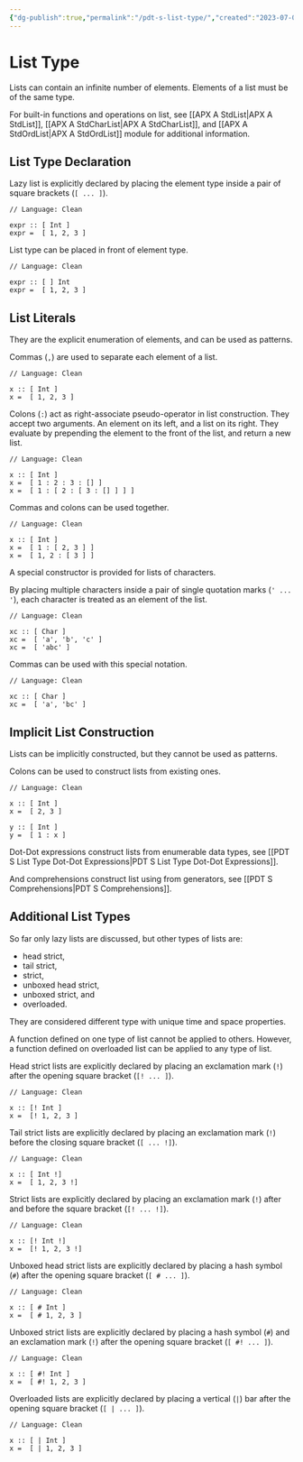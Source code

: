 ```yaml
---
{"dg-publish":true,"permalink":"/pdt-s-list-type/","created":"2023-07-03T14:26:06.677+07:00","updated":"2023-07-24T23:17:00.381+07:00"}
---
```



# List Type

Lists can contain an infinite number of elements. 
Elements of a list must be of the same type. 

For built-in functions and operations on list, see [[APX A StdList\|APX A StdList]], [[APX A StdCharList\|APX A StdCharList]], and [[APX A StdOrdList\|APX A StdOrdList]] module for additional information.

## List Type Declaration

Lazy list is explicitly declared by placing the element type inside a pair of square brackets (`[ ... ]`).

```Clean
// Language: Clean

expr :: [ Int ]
expr =  [ 1, 2, 3 ]
```

List type can be placed in front of element type.

```Clean
// Language: Clean

expr :: [ ] Int
expr =  [ 1, 2, 3 ]
```

## List Literals

They are the explicit enumeration of elements, and can be used as patterns.

Commas (`,`) are used to separate each element of a list.

```Clean
// Language: Clean

x :: [ Int ]
x =  [ 1, 2, 3 ]
```

Colons (`:`) act as right-associate pseudo-operator in list construction.
They accept two arguments.
An element on its left, and a list on its right.
They evaluate by prepending the element to the front of the list, and return a new list.

```Clean
// Language: Clean

x :: [ Int ]
x =  [ 1 : 2 : 3 : [] ]
x =  [ 1 : [ 2 : [ 3 : [] ] ] ]
```

Commas and colons can be used together.

```Clean
// Language: Clean

x :: [ Int ]
x =  [ 1 : [ 2, 3 ] ]
x =  [ 1, 2 : [ 3 ] ]
```

A special constructor is provided for lists of characters.

By placing multiple characters inside a pair of single quotation marks (`' ... '`), each character is treated as an element of the list.

```Clean
// Language: Clean

xc :: [ Char ]
xc =  [ 'a', 'b', 'c' ]
xc =  [ 'abc' ]
```

Commas can be used with this special notation.

```Clean
// Language: Clean

xc :: [ Char ]
xc =  [ 'a', 'bc' ]
```

## Implicit List Construction

Lists can be implicitly constructed, but they cannot be used as patterns.

Colons can be used to construct lists from existing ones.

```Clean
// Language: Clean

x :: [ Int ]
x =  [ 2, 3 ]

y :: [ Int ]
y =  [ 1 : x ]
```

Dot-Dot expressions construct lists from enumerable data types, see [[PDT S List Type Dot-Dot Expressions\|PDT S List Type Dot-Dot Expressions]].

And comprehensions construct list using from generators, see [[PDT S Comprehensions\|PDT S Comprehensions]].

## Additional List Types

So far only lazy lists are discussed, but other types of lists are:
- head strict, 
- tail strict, 
- strict, 
- unboxed head strict,
- unboxed strict, and 
- overloaded.

They are considered different type with unique time and space properties.

A function defined on one type of list cannot be applied to others.
However, a function defined on overloaded list can be applied to any type of list.

Head strict lists are explicitly declared by placing an exclamation mark (`!`) after the opening square bracket (`[! ... ]`).

```Clean
// Language: Clean

x :: [! Int ]
x =  [! 1, 2, 3 ]
```

Tail strict lists are explicitly declared by placing an exclamation mark (`!`) before the closing square bracket (`[ ... !]`).

```Clean
// Language: Clean

x :: [ Int !] 
x =  [ 1, 2, 3 !]
```

Strict lists are explicitly declared by placing an exclamation mark (`!`) after and before the square bracket (`[! ... !]`).

```Clean
// Language: Clean

x :: [! Int !]
x =  [! 1, 2, 3 !]
```

Unboxed head strict lists are explicitly declared by placing a hash symbol (`#`) after the opening square bracket (`[ # ... ]`).

```Clean
// Language: Clean

x :: [ # Int ]
x =  [ # 1, 2, 3 ]
```

Unboxed strict lists are explicitly declared by placing a hash symbol (`#`) and an exclamation mark (`!`) after the opening square bracket (`[ #! ... ]`).

```Clean
// Language: Clean

x :: [ #! Int ]
x =  [ #! 1, 2, 3 ]
```

Overloaded lists are explicitly declared by placing a vertical (`|`) bar after the opening square bracket (`[ | ... ]`).

```Clean
// Language: Clean

x :: [ | Int ]
x =  [ | 1, 2, 3 ]
```



